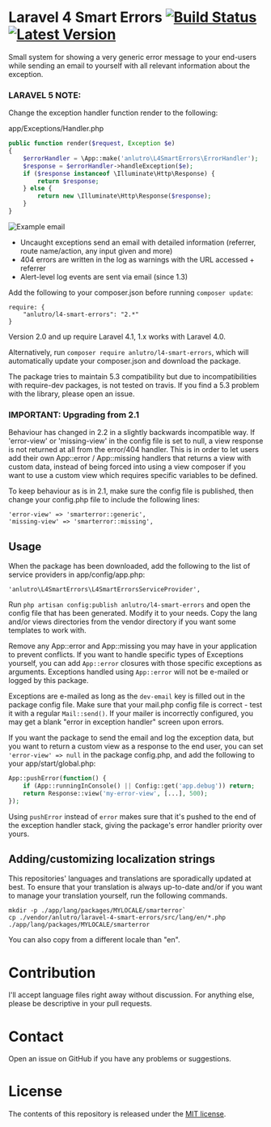# Laravel 4 Smart Errors [![Build Status](https://travis-ci.org/anlutro/laravel-4-smart-errors.png?branch=master)](https://travis-ci.org/anlutro/laravel-4-smart-errors)  [![Latest Version](http://img.shields.io/github/tag/anlutro/laravel-4-smart-errors.svg)](https://github.com/anlutro/laravel-4-smart-errors/releases)

Small system for showing a very generic error message to your end-users while sending an email to yourself with all relevant information about the exception.

### LARAVEL 5 NOTE:
Change the exception handler function render to the following:

app/Exceptions/Handler.php
```php
public function render($request, Exception $e)
{
	$errorHandler = \App::make('anlutro\L4SmartErrors\ErrorHandler');
	$response = $errorHandler->handleException($e);
	if ($response instanceof \Illuminate\Http\Response) {
		return $response;
	} else {
		return new \Illuminate\Http\Response($response);
	}
}
```

![Example email](http://i.imgur.com/yIvK8EV.png)

- Uncaught exceptions send an email with detailed information (referrer, route name/action, any input given and more)
- 404 errors are written in the log as warnings with the URL accessed + referrer
- Alert-level log events are sent via email (since 1.3)

Add the following to your composer.json before running `composer update`:

	require: {
		"anlutro/l4-smart-errors": "2.*"
	}

Version 2.0 and up require Laravel 4.1, 1.x works with Laravel 4.0.

Alternatively, run `composer require anlutro/l4-smart-errors`, which will automatically update your composer.json and download the package.

The package tries to maintain 5.3 compatibility but due to incompatibilities with require-dev packages, is not tested on travis. If you find a 5.3 problem with the library, please open an issue.

### IMPORTANT: Upgrading from 2.1

Behaviour has changed in 2.2 in a slightly backwards incompatible way. If 'error-view' or 'missing-view' in the config file is set to null, a view response is not returned at all from the error/404 handler. This is in order to let users add their own App::error / App::missing handlers that returns a view with custom data, instead of being forced into using a view composer if you want to use a custom view which requires specific variables to be defined.

To keep behaviour as is in 2.1, make sure the config file is published, then change your config.php file to include the following lines:

	'error-view' => 'smarterror::generic',
	'missing-view' => 'smarterror::missing',

## Usage

When the package has been downloaded, add the following to the list of service providers in app/config/app.php:

	'anlutro\L4SmartErrors\L4SmartErrorsServiceProvider',

Run `php artisan config:publish anlutro/l4-smart-errors` and open the config file that has been generated. Modify it to your needs. Copy the lang and/or views directories from the vendor directory if you want some templates to work with.

Remove any App::error and App::missing you may have in your application to prevent conflicts. If you want to handle specific types of Exceptions yourself, you can add `App::error` closures with those specific exceptions as arguments. Exceptions handled using `App::error` will not be e-mailed or logged by this package.

Exceptions are e-mailed as long as the `dev-email` key is filled out in the package config file. Make sure that your mail.php config file is correct - test it with a regular `Mail::send()`. If your mailer is incorrectly configured, you may get a blank "error in exception handler" screen upon errors.

If you want the package to send the email and log the exception data, but you want to return a custom view as a response to the end user, you can set `'error-view' => null` in the package config.php, and add the following to your app/start/global.php:

```php
App::pushError(function() {
    if (App::runningInConsole() || Config::get('app.debug')) return;
    return Response::view('my-error-view', [...], 500);
});
```

Using `pushError` instead of `error` makes sure that it's pushed to the end of the exception handler stack, giving the package's error handler priority over yours.

## Adding/customizing localization strings

This repositories' languages and translations are sporadically updated at best. To ensure that your translation is always up-to-date and/or if you want to manage your translation yourself, run the following commands.

```
mkdir -p ./app/lang/packages/MYLOCALE/smarterror`
cp ./vendor/anlutro/laravel-4-smart-errors/src/lang/en/*.php ./app/lang/packages/MYLOCALE/smarterror
```

You can also copy from a different locale than "en".

# Contribution

I'll accept language files right away without discussion. For anything else, please be descriptive in your pull requests.

# Contact

Open an issue on GitHub if you have any problems or suggestions.

# License

The contents of this repository is released under the [MIT license](http://opensource.org/licenses/MIT).
